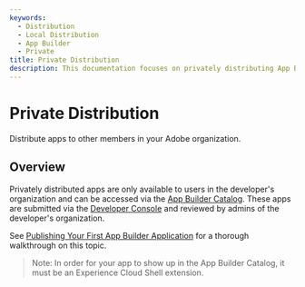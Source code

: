 ```yaml
---
keywords:
  - Distribution
  - Local Distribution
  - App Builder
  - Private
title: Private Distribution
description: This documentation focuses on privately distributing App Builder applications.
---
```


# Private Distribution
Distribute apps to other members in your Adobe organization.

## Overview

Privately distributed apps are only available to users in the developer's organization and can be accessed via the [App Builder Catalog](https://experience.adobe.com/#/@adobeio/custom-apps). These apps are submitted via the [Developer Console](https://developer.adobe.com/console) and reviewed by admins of the developer's organization.

See [Publishing Your First App Builder Application](../../getting_started/publish_app.md) for a thorough walkthrough on this topic.

> Note: In order for your app to show up in the App Builder Catalog, it must be an Experience Cloud Shell extension.
